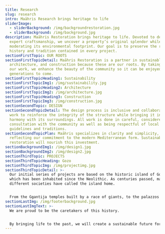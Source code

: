 ```yaml
---
title: Research
slug: research
intro: Maāhris Research brings heritage to life
sliderImage:
  - sliderBackground: /img/backgroundrestoration.jpg
  - sliderBackground: /img/background.jpg
description: Maāhris Restoration brings heritage to life. Devoted to detail and
  expert craftsmanship, we uncover a property’s original splendor while
  moderating its environmental footprint. Our goal is to preserve the remarkable
  history and tradition contained in every project.
sectionFirstTopic: OUR ROOTS
sectionFirstTopicDetail: Maāhris Restoration is a partner in sustainable design,
  architecture, and construction because these are our roots. By taking pride in
  our work, we enhance the beauty of the community so it can be enjoyed for
  generations to come.
sectionFirstTopicHeading1: Sustainability
sectionFirstTopicImg1: /img/sustainability.jpg
sectionFirstTopicHeading2: Architecture
sectionFirstTopicImg2: /img/architecture.jpg
sectionFirstTopicHeading3: Construction
sectionFirstTopicImg3: /img/construction.jpg
sectionSecondTopic: DESIGN
sectionSecondTopicDetail: The design process is inclusive and collaborative. We
  work to reinforce the integrity of the structure while bringing it into
  harmony with its surroundings. All work is done in careful, considered
  consultation with the community as well as being respectful of local
  guidelines and traditions.
sectionSecondTopicPlan: Maāhris specializes in clarity and simplicity,
  reflecting our commitment to the modern Mediterranean form. Sustainable
  restoration will nourish this investment.
sectionBackgroundImg1: /img/design1.jpg
sectionBackgroundImg2: /img/design2.jpg
sectionThirdTopic: PROJECTS
sectionThirdTopicHeading: Gozo
sectionThirdTopicImg: /img/projectimg.jpg
sectionThirdTopicDetail: >-
  Our initial series of projects are based on the historic island of Gozo, Malta
  which has been inhabited since the Neolithic. As centuries passed, many
  different societies have called the island home.


  From the Ggantija temples built by a race of giants, to the palazzos and structures constructed by Sicilians, Phonecians, Knights, and Normans, traces of ancient inspiration abound. All embraced by the sparkling Mediterranean sea.
sectionLastImg: /img/footerbackground.jpg
sectionLastImgText: >-
  We are proud to be the caretakers of this history.


  By bringing life to the past, we will create a sustainable future for everyone.
---
```


